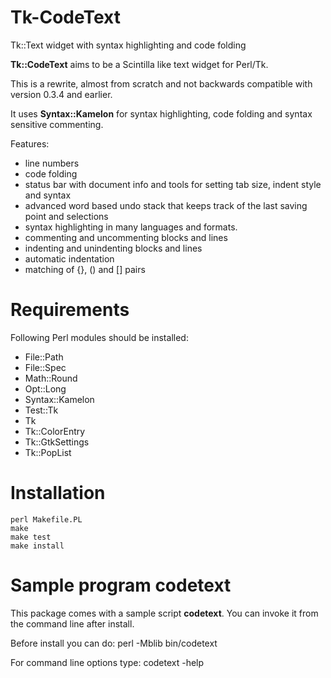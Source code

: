 # Tk-CodeText
Tk::Text widget with syntax highlighting and code folding

**Tk::CodeText** aims to be a Scintilla like text widget for Perl/Tk.

This is a rewrite, almost from scratch and not backwards compatible
with version 0.3.4 and earlier.

It uses **Syntax::Kamelon** for syntax highlighting, code folding
and syntax sensitive commenting.

Features:

  * line numbers
  * code folding
  * status bar with document info and tools for setting tab size, indent style and syntax
  * advanced word based undo stack that keeps track of the last saving point and selections
  * syntax highlighting in many languages and formats.
  * commenting and uncommenting blocks and lines
  * indenting and unindenting blocks and lines
  * automatic indentation
  * matching of {}, () and [] pairs

# Requirements

Following Perl modules should be installed:

  * File::Path
  * File::Spec
  * Math::Round
  * Opt::Long
  * Syntax::Kamelon
  * Test::Tk
  * Tk
  * Tk::ColorEntry
  * Tk::GtkSettings
  * Tk::PopList

# Installation

    perl Makefile.PL
    make
    make test
    make install

# Sample program codetext

This package comes with a sample script **codetext**. You can invoke
it from the command line after install.

Before install you can do: perl -Mblib bin/codetext

For command line options type: codetext -help

